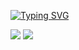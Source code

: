 <a href="https://git.io/typing-svg"><img src="https://readme-typing-svg.demolab.com?font=Fira+Code&size=30&pause=1000&color=03FF00&center=true&vCenter=true&width=435&lines=Hello%2C+I'm+Murilo!" alt="Typing SVG" /></a>

<div>
  <img src="![Anurag's GitHub stats](https://github-readme-stats.vercel.app/api?username=Mirtiloo1&show_icons=true&theme=gruvbox)"/>
  <img src="![Top Langs](https://github-readme-stats.vercel.app/api/top-langs/?username=Mirtiloo1&layout=compact&theme=gruvbox)"/>
</div>
